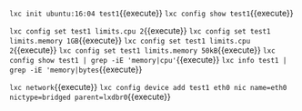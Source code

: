 `lxc init ubuntu:16:04 test1`{{execute}}
`lxc config show test1`{{execute}}

`lxc config set test1 limits.cpu 2`{{execute}}
`lxc config set test1 limits.memory 1GB`{{execute}}
`lxc config set test1 limits.cpu 2`{{execute}}
`lxc config set test1 limits.memory 50kB`{{execute}}
`lxc config show test1 | grep -iE 'memory|cpu'`{{execute}}
`lxc info test1 | grep -iE 'memory|bytes`{{execute}}


`lxc network`{{execute}}
`lxc config device add test1 eth0 nic name=eth0 nictype=bridged parent=lxdbr0`{{execute}}
